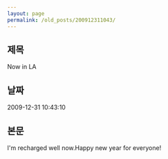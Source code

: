 ```yaml
---
layout: page
permalink: /old_posts/200912311043/
---
```


## 제목
Now in LA

## 날짜
2009-12-31 10:43:10

## 본문
I'm recharged well now.Happy new year for everyone!